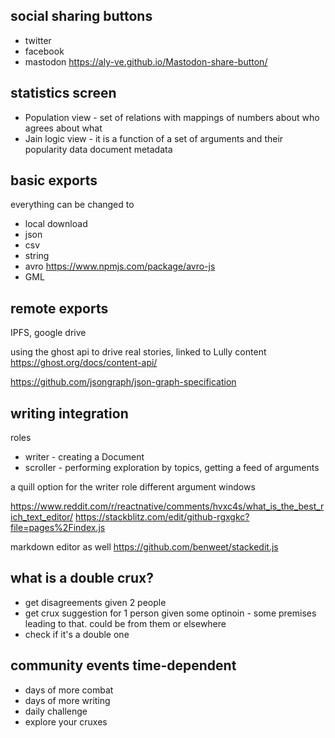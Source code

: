 
## social sharing buttons
- twitter
- facebook
- mastodon https://aly-ve.github.io/Mastodon-share-button/

## statistics screen
- Population view - set of relations with mappings of numbers about who agrees about what
- Jain logic view - it is a function of a set of arguments and their popularity data
document metadata

## basic exports
everything can be changed to 
- local download 
- json
- csv
- string
- avro https://www.npmjs.com/package/avro-js
- GML

## remote exports 
IPFS, google drive

using the ghost api to drive real stories, linked to Lully content
https://ghost.org/docs/content-api/

https://github.com/jsongraph/json-graph-specification

## writing integration 
roles
- writer - creating a Document
- scroller - performing exploration by topics, getting a feed of arguments

a quill option for the writer role
different argument windows

https://www.reddit.com/r/reactnative/comments/hvxc4s/what_is_the_best_rich_text_editor/
https://stackblitz.com/edit/github-rgxgkc?file=pages%2Findex.js

markdown editor as well
https://github.com/benweet/stackedit.js

## what is a double crux?
- get disagreements given 2 people
- get crux suggestion for 1 person given some optinoin - some premises leading to that. could be from them or elsewhere
- check if it's a double one 


## community events time-dependent
- days of more combat
- days of more writing
- daily challenge
- explore your cruxes

